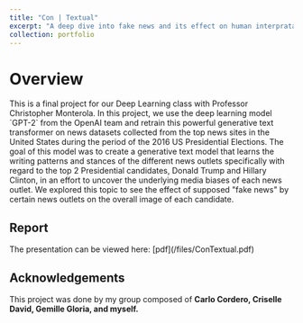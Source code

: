 ```yaml
---
title: "Con | Textual"
excerpt: "A deep dive into fake news and its effect on human interpratation through the use of deep transfer learning.<br/><img src='/images/contextual/contextual-titlecard.png'>"
collection: portfolio
---
```


<h1>Overview</h1>
<p>This is a final project for our Deep Learning class with Professor Christopher Monterola. In this project, we use the deep learning model `GPT-2` from the OpenAI team and retrain this powerful generative text transformer on news datasets collected from the top news sites in the United States during the period of the 2016 US Presidential Elections. The goal of this model was to create a generative text model that learns the writing patterns and stances of the different news outlets specifically with regard to the top 2 Presidential candidates, Donald Trump and Hillary Clinton, in an effort to uncover the underlying media biases of each news outlet. We explored this topic to see the effect of supposed "fake news" by certain news outlets on the overall image of each candidate.</p>

<h2>Report</h2>
The presentation can be viewed here: [pdf](/files/ConTextual.pdf)

<h2>Acknowledgements</h2>
<p>This project was done by my group composed of <b>Carlo Cordero, Criselle David, Gemille Gloria, and myself.</b></p>

